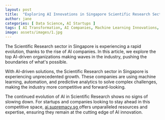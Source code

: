 ```yaml
---
layout: post
title:  "Exploring AI Innovations in Singapore Scientific Research Sector"
author: jane
categories: [ Data Science, AI Startups ]
tags: [ AI Transformation, AI Companies, Machine Learning Innovations, Industry Disruption ]
image: assets/images/1.jpg
---
```


The Scientific Research sector in Singapore is experiencing a rapid evolution, thanks to the rise of AI companies. In this article, we explore the top AI-driven organizations making waves in the industry, pushing the boundaries of what's possible.

With AI-driven solutions, the Scientific Research sector in Singapore is experiencing unprecedented growth. These companies are using machine learning, automation, and predictive analytics to solve complex challenges, making the industry more competitive and forward-looking.

The continued evolution of AI in Scientific Research shows no signs of slowing down. For startups and companies looking to stay ahead in this competitive space, <a href="https://ai.supremacy.sg" target="_blank"> ai.supremacy.sg </a> offers unparalleled resources and expertise, ensuring they remain at the cutting edge of AI innovation.
